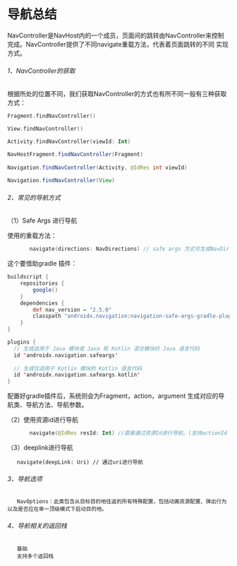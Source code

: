 # 导航总结

NavController是NavHost内的一个成员，页面间的跳转由NavController来控制完成。NavController提供了不同navigate重载方法，代表着页面跳转的不同
实现方式。

###### 1、NavController的获取

根据所处的位置不同，我们获取NavController的方式也有所不同一般有三种获取方式：


```kotlin
Fragment.findNavController()

View.findNavController()

Activity.findNavController(viewId: Int)
```

```java
NavHostFragment.findNavController(Fragment)
        
Navigation.findNavController(Activity, @IdRes int viewId)
        
Navigation.findNavController(View)
```

###### 2、常见的导航方式

（1）Safe Args 进行导航

使用的重载方法：

```kotlin
       navigate(directions: NavDirections) // safe args 方式可生成NavDirections对象。
```

这个要借助gradle 插件：

```gradle
buildscript {
    repositories {
        google()
    }
    dependencies {
        def nav_version = "2.5.0"
        classpath "androidx.navigation:navigation-safe-args-gradle-plugin:$nav_version"
    }
}
```
```kotlin
plugins {
  // 生成适用于 Java 模块或 Java 和 Kotlin 混合模块的 Java 语言代码
  id 'androidx.navigation.safeargs'
    
  // 生成仅适用于 Kotlin 模块的 Kotlin 语言代码
  id 'androidx.navigation.safeargs.kotlin'
}
```

配置好gradle插件后，系统则会为Fragment，action，argument 生成对应的导航类、导航方法、导航参数。

（2）使用资源id进行导航

```kotlin
       navigate(@IdRes resId: Int) //直接通过资源Id进行导航。(支持actionId 或者 目的地fragment id)
```


（3）deeplink进行导航

       navigate(deepLink: Uri) // 通过uri进行导航

###### 3、导航选项

       NavOptions：此类包含从目标目的地往返的所有特殊配置，包括动画资源配置、弹出行为以及是否应在单一顶级模式下启动目的地。

###### 4、导航相关的返回栈

       基础
       支持多个返回栈